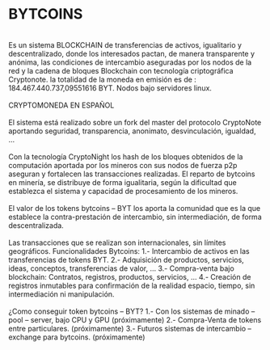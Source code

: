 <h1>BYTCOINS</h1><br>
Es un sistema BLOCKCHAIN de transferencias de activos, igualitario y descentralizado, donde los interesados pactan, de manera transparente y anónima, las condiciones de intercambio aseguradas por los nodos de la red y la cadena de bloques Blockchain con tecnología criptográfica Cryptonote. la totalidad de la moneda en emisión es de :  184.467.440.737,09551616 BYT. Nodos bajo servidores linux.
<br><br>
CRYPTOMONEDA EN ESPAÑOL
<br><br>
El sistema está realizado sobre un fork del master del protocolo CryptoNote aportando seguridad, transparencia, anonimato, desvinculación, igualdad, …
<br><br>
Con la tecnología CryptoNight los hash de los bloques obtenidos de la computación aportada por los mineros con sus nodos de fuerza p2p aseguran y fortalecen las transacciones realizadas. El reparto de bytcoins en minería, se distribuye de  forma igualitaria, según la dificultad  que establezca el sistema y capacidad de procesamiento de los mineros.
<br><br>
El valor de los tokens bytcoins – BYT los aporta la comunidad que es la que establece la contra-prestación de intercambio, sin intermediación, de forma descentralizada.
<br><br>
Las transacciones que se realizan son internacionales, sin límites geográficos.
Funcionalidades Bytcoins:
1.- Intercambio de activos en las transferencias de tokens BYT.
2.- Adquisición de productos, servicios, ideas, conceptos, transferencias de valor, …
3.- Compra-venta bajo blockchain: Contratos, registros, productos, servicios, …
4.- Creación de registros inmutables para confirmación de la realidad espacio, tiempo, sin intermediación ni manipulación.
<br><br>
¿Como conseguir token bytcoins – BYT?
1.- Con los sistemas de minado – pool – server, bajo CPU y GPU (próximamente)
2.- Compra-Venta de tokens entre particulares. (próximamente)
3.- Futuros sistemas de intercambio – exchange para bytcoins. (próximamente)
<br>
